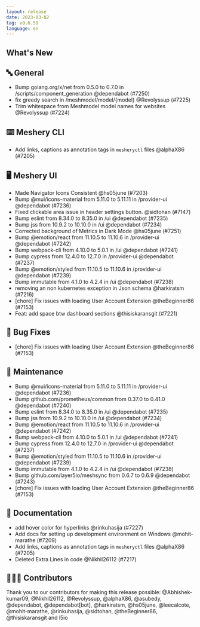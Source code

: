 ```yaml
---
layout: release
date: 2023-03-02
tag: v0.6.59
language: en
---
```


## What's New
## 🔤 General
- Bump golang.org/x/net from 0.5.0 to 0.7.0 in /scripts/component_generation @dependabot (#7250)
- fix greedy search in /meshmodel/model/{model} @Revolyssup (#7225)
- Trim whitespace from Meshmodel model names for websites @Revolyssup (#7224)

## ⌨️ Meshery CLI

- Add links, captions as annotation tags in `mesheryctl` files @alphaX86 (#7205)

## 🖥 Meshery UI

- Made Navigator Icons Consistent @hs05june (#7203)
- Bump @mui/icons-material from 5.11.0 to 5.11.11 in /provider-ui @dependabot (#7236)
- Fixed clickable area issue in header settings button. @sidtohan (#7147)
- Bump eslint from 8.34.0 to 8.35.0 in /ui @dependabot (#7235)
- Bump jss from 10.9.2 to 10.10.0 in /ui @dependabot (#7234)
- Corrected background of Metrics in Dark Mode @hs05june (#7251)
- Bump @emotion/react from 11.10.5 to 11.10.6 in /provider-ui @dependabot (#7242)
- Bump webpack-cli from 4.10.0 to 5.0.1 in /ui @dependabot (#7241)
- Bump cypress from 12.4.0 to 12.7.0 in /provider-ui @dependabot (#7237)
- Bump @emotion/styled from 11.10.5 to 11.10.6 in /provider-ui @dependabot (#7239)
- Bump immutable from 4.1.0 to 4.2.4 in /ui @dependabot (#7238)
- removing an non kubernetes exception in Json schema @harkiratsm (#7216)
- [chore] Fix issues with loading User Account Extension @theBeginner86 (#7153)
- Feat: add space btw dashboard sections @thisiskaransgit (#7221)

## 🐛 Bug Fixes

- [chore] Fix issues with loading User Account Extension @theBeginner86 (#7153)

## 🧰 Maintenance

- Bump @mui/icons-material from 5.11.0 to 5.11.11 in /provider-ui @dependabot (#7236)
- Bump github.com/prometheus/common from 0.37.0 to 0.41.0 @dependabot (#7240)
- Bump eslint from 8.34.0 to 8.35.0 in /ui @dependabot (#7235)
- Bump jss from 10.9.2 to 10.10.0 in /ui @dependabot (#7234)
- Bump @emotion/react from 11.10.5 to 11.10.6 in /provider-ui @dependabot (#7242)
- Bump webpack-cli from 4.10.0 to 5.0.1 in /ui @dependabot (#7241)
- Bump cypress from 12.4.0 to 12.7.0 in /provider-ui @dependabot (#7237)
- Bump @emotion/styled from 11.10.5 to 11.10.6 in /provider-ui @dependabot (#7239)
- Bump immutable from 4.1.0 to 4.2.4 in /ui @dependabot (#7238)
- Bump github.com/layer5io/meshsync from 0.6.7 to 0.6.9 @dependabot (#7243)
- [chore] Fix issues with loading User Account Extension @theBeginner86 (#7153)

## 📖 Documentation

- add hover color for hyperlinks @rinkuhasija (#7227)
- Add docs for setting up development environment on Windows @mohit-marathe (#7209)
- Add links, captions as annotation tags in `mesheryctl` files @alphaX86 (#7205)
- Deleted Extra Lines in code @Nikhil26112 (#7217)

## 👨🏽‍💻 Contributors

Thank you to our contributors for making this release possible:
@Abhishek-kumar09, @Nikhil26112, @Revolyssup, @alphaX86, @asubedy, @dependabot, @dependabot[bot], @harkiratsm, @hs05june, @leecalcote, @mohit-marathe, @rinkuhasija, @sidtohan, @theBeginner86, @thisiskaransgit and l5io
